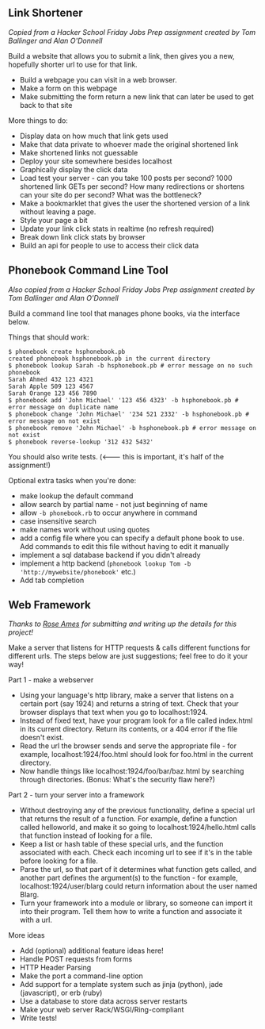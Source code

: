 ## Link Shortener
*Copied from a Hacker School Friday Jobs Prep assignment created by Tom Ballinger and Alan O'Donnell*

Build a website that allows you to submit a link, then gives you a new, hopefully shorter url to use for that link.

* Build a webpage you can visit in a web browser.
* Make a form on this webpage
* Make submitting the form return a new link that can later be used to get back to that site

More things to do:
* Display data on how much that link gets used
* Make that data private to whoever made the original shortened link
* Make shortened links not guessable
* Deploy your site somewhere besides localhost
* Graphically display the click data
* Load test your server - can you take 100 posts per second? 1000 shortened link GETs per second? How many redirections or shortens can your site do per second? What was the bottleneck?
* Make a bookmarklet that gives the user the shortened version of a link without leaving a page.
* Style your page a bit
* Update your link click stats in realtime (no refresh required)
* Break down link click stats by browser
* Build an api for people to use to access their click data

## Phonebook Command Line Tool
*Also copied from a Hacker School Friday Jobs Prep assignment created by Tom Ballinger and Alan O'Donnell*

Build a command line tool that manages phone books, via the interface below.

Things that should work:

    $ phonebook create hsphonebook.pb
    created phonebook hsphonebook.pb in the current directory
    $ phonebook lookup Sarah -b hsphonebook.pb # error message on no such phonebook
    Sarah Ahmed 432 123 4321
    Sarah Apple 509 123 4567
    Sarah Orange 123 456 7890
    $ phonebook add 'John Michael' '123 456 4323' -b hsphonebook.pb # error message on duplicate name
    $ phonebook change 'John Michael' '234 521 2332' -b hsphonebook.pb # error message on not exist
    $ phonebook remove 'John Michael' -b hsphonebook.pb # error message on not exist
    $ phonebook reverse-lookup '312 432 5432'

You should also write tests. (<--- this is important, it's half of the assignment!)

Optional extra tasks when you're done:
* make lookup the default command
* allow search by partial name - not just beginning of name
* allow `-b phonebook.rb` to occur anywhere in command
* case insensitive search
* make names work without using quotes
* add a config file where you can specify a default phone book to use. Add commands to edit this file without having to edit it manually
* implement a sql database backend if you didn't already
* implement a http backend (`phonebook lookup Tom -b 'http://mywebsite/phonebook'` etc.)
* Add tab completion

## Web Framework

*Thanks to [Rose Ames](https://github.com/rose) for submitting and writing up the details for this project!*

Make a server that listens for HTTP requests & calls different functions for different urls.  The steps below are just suggestions; feel free to do it your way!

Part 1 - make a webserver
* Using your language's http library, make a server that listens on a certain port (say 1924) and returns a string of text.  Check that your browser displays that text when you go to localhost:1924.
* Instead of fixed text, have your program look for a file called index.html in its current directory.  Return its contents, or a 404 error if the file doesn't exist.
* Read the url the browser sends and serve the appropriate file - for example, localhost:1924/foo.html should look for foo.html in the current directory.
* Now handle things like localhost:1924/foo/bar/baz.html by searching through directories.  (Bonus:  What's the security flaw here?)

Part 2 - turn your server into a framework
* Without destroying any of the previous functionality, define a special url that returns the result of a function.  For example, define a function called helloworld, and make it so going to localhost:1924/hello.html calls that function instead of looking for a file.
* Keep a list or hash table of these special urls, and the function associated with each.  Check each incoming url to see if it's in the table before looking for a file.
* Parse the url, so that part of it determines what function gets called, and another part defines the argument(s) to the function - for example, localhost:1924/user/blarg could return information about the user named Blarg.
* Turn your framework into a module or library, so someone can import it into their program.  Tell them how to write a function and associate it with a url.

More ideas
* Add (optional) additional feature ideas here!
* Handle POST requests from forms
* HTTP Header Parsing
* Make the port a command-line option
* Add support for a template system such as jinja (python), jade (javascript), or erb (ruby)
* Use a database to store data across server restarts
* Make your web server Rack/WSGI/Ring-compliant
* Write tests!

